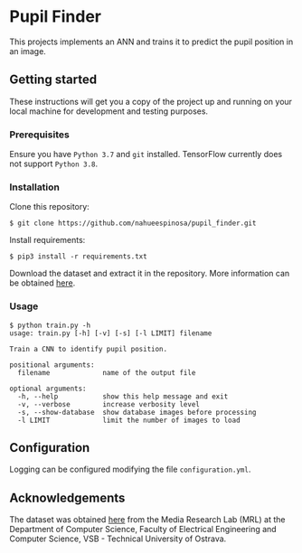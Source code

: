 # Pupil Finder

This projects implements an ANN and trains it to predict the pupil position in an image.

## Getting started

These instructions will get you a copy of the project up and running on your local machine for development and testing purposes.

### Prerequisites

Ensure you have `Python 3.7` and `git` installed. TensorFlow currently does not support `Python 3.8`.

### Installation

Clone this repository:
```
$ git clone https://github.com/nahueespinosa/pupil_finder.git
```

Install requirements:
```
$ pip3 install -r requirements.txt
```

Download the dataset and extract it in the repository.
More information can be obtained [here](https://github.com/nahueespinosa/pupil_finder/tree/master/dataset).

### Usage

```
$ python train.py -h
usage: train.py [-h] [-v] [-s] [-l LIMIT] filename

Train a CNN to identify pupil position.

positional arguments:
  filename             name of the output file

optional arguments:
  -h, --help           show this help message and exit
  -v, --verbose        increase verbosity level
  -s, --show-database  show database images before processing
  -l LIMIT             limit the number of images to load
```

## Configuration

Logging can be configured modifying the file `configuration.yml`.

## Acknowledgements

The dataset was obtained [here](http://mrl.cs.vsb.cz/eyedataset) from the Media Research Lab (MRL) at the
 Department of Computer Science, Faculty of Electrical Engineering and Computer Science, VSB - Technical University
 of Ostrava.
